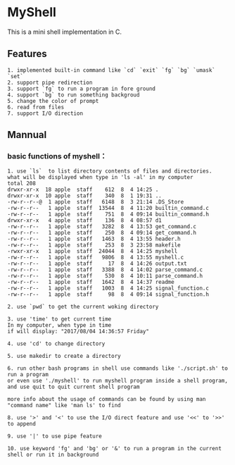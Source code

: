 # MyShell

This is a mini shell implementation in C.

## Features
    1. implemented built-in command like `cd` `exit` `fg` `bg` `umask` `set`
    2. support pipe redirection
    3. support `fg` to run a program in fore ground
    4. support `bg` to run something backgroud
    5. change the color of prompt
    6. read from files
    7. support I/O direction
## Mannual

### basic functions of myshell：
    1. use `ls`  to list directory contents of files and directories.
    what will be displayed when type in 'ls -al' in my computer
    total 208
    drwxr-xr-x  18 apple  staff    612  8  4 14:25 .
    drwxr-xr-x  10 apple  staff    340  8  1 19:31 ..
    -rw-r--r--@  1 apple  staff   6148  8  3 21:14 .DS_Store
    -rw-r--r--   1 apple  staff  13544  8  4 11:20 builtin_command.c
    -rw-r--r--   1 apple  staff    751  8  4 09:14 builtin_command.h
    drwxr-xr-x   4 apple  staff    136  8  4 08:57 d1
    -rw-r--r--   1 apple  staff   3282  8  4 13:53 get_command.c
    -rw-r--r--   1 apple  staff    250  8  4 09:14 get_command.h
    -rw-r--r--   1 apple  staff   1463  8  4 13:55 header.h
    -rw-r--r--   1 apple  staff    253  8  3 23:58 makefile
    -rwxr-xr-x   1 apple  staff  24044  8  4 14:25 myshell
    -rw-r--r--   1 apple  staff   9806  8  4 13:55 myshell.c
    -rw-r--r--   1 apple  staff     17  8  4 14:26 output.txt
    -rw-r--r--   1 apple  staff   3388  8  4 14:02 parse_command.c
    -rw-r--r--   1 apple  staff    530  8  4 10:11 parse_command.h
    -rw-r--r--   1 apple  staff   1642  8  4 14:37 readme
    -rw-r--r--   1 apple  staff   1003  8  4 14:25 signal_function.c
    -rw-r--r--   1 apple  staff     98  8  4 09:14 signal_function.h

    2. use `pwd` to get the current woking directory
    
    3. use 'time' to get current time
    In my computer, when type in time
    if will display: "2017/08/04 14:36:57 Friday"
    
    4. use 'cd' to change directory
    
    5. use makedir to create a directory 
    
    6. run other bash programs in shell use commands like './script.sh' to run a program
    or even use './myshell' to run myshell program inside a shell program, and use quit to quit current shell program
    
    more info about the usage of commands can be found by using man "command name" like 'man ls' to find 
    
    8. use '>' and '<' to use the I/O direct feature and use '<<' to '>>' to append
    
    9. use '|' to use pipe feature
    
    10. use keyword 'fg' and 'bg' or '&' to run a program in the current shell or run it in background
